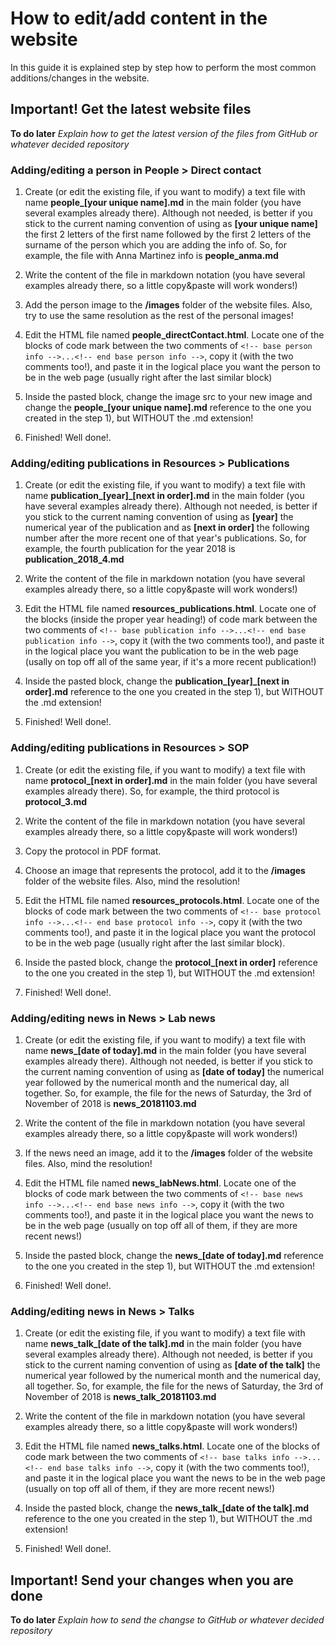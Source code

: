 # How to edit/add content in the website

In this guide it is explained step by step how to perform the most common additions/changes in the website. 

## Important! Get the latest website files

**To do later** *Explain how to get the latest version of the files from GitHub or whatever decided repository*

### Adding/editing a person in People > Direct contact

1. Create (or edit the existing file, if you want to modify) a text file with name **people_[your unique name].md** in the main folder (you have several examples already there). Although not needed, is better if you stick to the current naming convention of using as **[your unique name]** the first 2 letters of the first name followed by the first 2 letters of the surname of the person which you are adding the info of. So, for example, the file with Anna Martinez info is **people_anma.md**

2. Write the content of the file in markdown notation (you have several examples already there, so a little copy&paste will work wonders!)

3. Add the person image to the **/images** folder of the website files. Also, try to use the same resolution as the rest of the personal images!

4. Edit the HTML file named **people_directContact.html**. Locate one of the blocks of code mark between the two comments of `<!-- base person info -->...<!-- end base person info -->`, copy it (with the two comments too!), and paste it in the logical place you want the person to be in the web page (usually right after the last similar block)

5. Inside the pasted block, change the image src to your new image and change the **people_[your unique name].md** reference to the one you created in the step 1), but WITHOUT the .md extension!

6. Finished! Well done!.


### Adding/editing publications in Resources > Publications

1. Create (or edit the existing file, if you want to modify) a text file with name **publication_[year]_[next in order].md** in the main folder (you have several examples already there). Although not needed, is better if you stick to the current naming convention of using as **[year]** the numerical year of the publication and as **[next in order]** the following number after the more recent one of that year's publications. So, for example, the fourth publication for the year 2018 is **publication_2018_4.md**

2. Write the content of the file in markdown notation (you have several examples already there, so a little copy&paste will work wonders!)

3. Edit the HTML file named **resources_publications.html**. Locate one of the blocks (inside the proper year heading!) of code mark between the two comments of `<!-- base publication info -->...<!-- end base publication info -->`, copy it (with the two comments too!), and paste it in the logical place you want the publication to be in the web page (usally on top off all of the same year, if it's a more recent publication!)

5. Inside the pasted block, change the **publication_[year]_[next in order].md** reference to the one you created in the step 1), but WITHOUT the .md extension!

6. Finished! Well done!.


### Adding/editing publications in Resources > SOP

1. Create (or edit the existing file, if you want to modify) a text file with name **protocol_[next in order].md** in the main folder (you have several examples already there). So, for example, the third protocol is **protocol_3.md**

2. Write the content of the file in markdown notation (you have several examples already there, so a little copy&paste will work wonders!)

3. Copy the protocol in PDF format.

4. Choose an image that represents the protocol, add it to the **/images** folder of the website files. Also, mind the resolution!

5. Edit the HTML file named **resources_protocols.html**. Locate one of the blocks of code mark between the two comments of `<!-- base protocol info -->...<!-- end base protocol info -->`, copy it (with the two comments too!), and paste it in the logical place you want the protocol to be in the web page (usually right after the last similar block).

6. Inside the pasted block, change the **protocol_[next in order]** reference to the one you created in the step 1), but WITHOUT the .md extension!

7. Finished! Well done!.


### Adding/editing news in News > Lab news

1. Create (or edit the existing file, if you want to modify) a text file with name **news_[date of today].md** in the main folder (you have several examples already there). Although not needed, is better if you stick to the current naming convention of using as **[date of today]** the numerical year followed by the numerical month and the numerical day, all together. So, for example, the file for the news of Saturday, the 3rd of November of 2018 is **news_20181103.md**

2. Write the content of the file in markdown notation (you have several examples already there, so a little copy&paste will work wonders!)

3. If the news need an image, add it to the **/images** folder of the website files. Also, mind the resolution!

4. Edit the HTML file named **news_labNews.html**. Locate one of the blocks of code mark between the two comments of `<!-- base news info -->...<!-- end base news info -->`, copy it (with the two comments too!), and paste it in the logical place you want the news to be in the web page (usually on top off all of them, if they are more recent news!)

5. Inside the pasted block, change the **news_[date of today].md** reference to the one you created in the step 1), but WITHOUT the .md extension!

6. Finished! Well done!.

### Adding/editing news in News > Talks

1. Create (or edit the existing file, if you want to modify) a text file with name **news_talk_[date of the talk].md** in the main folder (you have several examples already there). Although not needed, is better if you stick to the current naming convention of using as **[date of the talk]** the numerical year followed by the numerical month and the numerical day, all together. So, for example, the file for the news of Saturday, the 3rd of November of 2018 is **news_talk_20181103.md**

2. Write the content of the file in markdown notation (you have several examples already there, so a little copy&paste will work wonders!)

3. Edit the HTML file named **news_talks.html**. Locate one of the blocks of code mark between the two comments of `<!-- base talks info -->...<!-- end base talks info -->`, copy it (with the two comments too!), and paste it in the logical place you want the news to be in the web page (usually on top off all of them, if they are more recent news!)

4. Inside the pasted block, change the **news_talk_[date of the talk].md** reference to the one you created in the step 1), but WITHOUT the .md extension!

5. Finished! Well done!.


## Important! Send your changes when you are done

**To do later** *Explain how to send the changse to GitHub or whatever decided repository*
